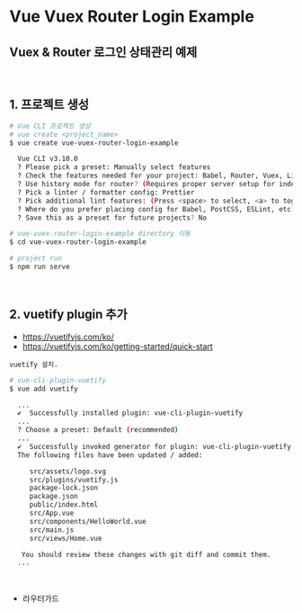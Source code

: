 # Vue Vuex Router Login Example

## Vuex & Router 로그인 상태관리 예제

<br/>

## 1. 프로젝트 생성

```sh
# Vue CLI 프로젝트 생성
# vue create <project_name>
$ vue create vue-vuex-router-login-example

  Vue CLI v3.10.0
  ? Please pick a preset: Manually select features
  ? Check the features needed for your project: Babel, Router, Vuex, Linter
  ? Use history mode for router? (Requires proper server setup for index fallback in production) Yes
  ? Pick a linter / formatter config: Prettier
  ? Pick additional lint features: (Press <space> to select, <a> to toggle all, <i> to invert selection)Lint on save
  ? Where do you prefer placing config for Babel, PostCSS, ESLint, etc.? In dedicated config files
  ? Save this as a preset for future projects? No

# vue-vuex-router-login-example directory 이동
$ cd vue-vuex-router-login-example

# project run
$ npm run serve
```

<br/>

## 2. vuetify plugin 추가

- https://vuetifyjs.com/ko/
- https://vuetifyjs.com/ko/getting-started/quick-start

`vuetify 설치.`

```sh
# vue-cli-plugin-vuetify
$ vue add vuetify

  ...
  ✔  Successfully installed plugin: vue-cli-plugin-vuetify
  ...
  ? Choose a preset: Default (recommended)
  ...
  ✔  Successfully invoked generator for plugin: vue-cli-plugin-vuetify
  The following files have been updated / added:

     src/assets/logo.svg
     src/plugins/vuetify.js
     package-lock.json
     package.json
     public/index.html
     src/App.vue
     src/components/HelloWorld.vue
     src/main.js
     src/views/Home.vue

   You should review these changes with git diff and commit them.
  ...
```

<br/>

- 라우터가드
